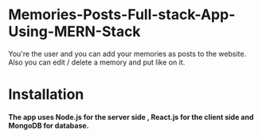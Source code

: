 # Memories-Posts-Full-stack-App-Using-MERN-Stack
You're the user and you can add your memories as posts to the website.
Also you can edit / delete a memory and put like on it.

# Installation
#### The app uses Node.js for the server side , React.js for the client side and MongoDB for database.
